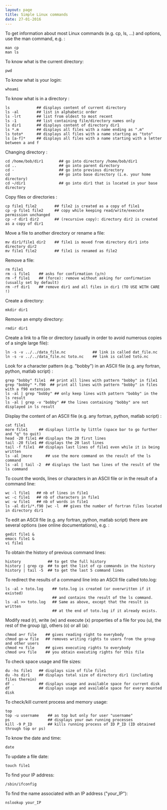 ```yaml
---
layout: page
title: Simple Linux commands
date: 27-01-2016
---
```


To get information about most Linux commands (e.g. cp, ls, ...) and options, use the man command, e.g. :
```shell
man cp
man ls
```

To know what is the current directory:
```shell
pwd
```

To know what is your login:
```shell
whoami
```

To know what is in a directory :
```shell
ls            ## displays content of current directory
ls -al        ## list in alphabetic order
ls -lrt       ## list from oldest to most recent
ls -1         ## list containing file/directory names only
ls dir1       ## displays content of directory dir1 
ls *.m        ## displays all files with a name ending as ".m"
ls toto*      ## displays all files with a name starting as "toto" 
ls [a-f]*     ## displays all files with a name starting with a letter between a and f
```

Changing directory :
```shell
cd /home/bob/dir1       ## go into directory /home/bob/dir1
cd ..                   ## go into parent directory
cd -                    ## go into previous directory
cd                      ## go into base directory (i.e. your home directory)
cd ~/dir1               ## go into dir1 that is located in your base directory 
```

Copy files or directories :
```shell
cp file1 file2        ## file2 is created as a copy of file1
cp -p file1 file2     ## copy while keeping read/write/execute permission unchanged
cp -r dir1 dir2       ## (recursive copy): directory dir2 is created as a copy of dir1 
```

Move a file to another directory or rename a file:
```shell
mv dir1/file1 dir2    ## file1 is moved from directory dir1 into directory dir2
mv file1 file2        ## file1 is renamed as file2
```

Remove a file:
```shell
rm file1
rm -i file1    ## asks for confirmation (y/n)
rm -f file1    ## (force): remove without asking for confirmation (usually set by default)
rm -rf dir1    ## remove dir1 and all files in dir1 (TO USE WITH CARE !)
```

Create a directory:
```shell
mkdir dir1
```

Remove an empty directory:
```shell
rmdir dir1
```

Create a link to a file or directory (usually in order to avoid numerous copies of a single large file):
```shell
ln -s -v ../../data_file.nc            ## link is called dat_file.nc
ln -s -v ../../data_file.nc toto.nc    ## link is called toto.nc
```

Look for a character pattern (e.g. "bobby") in an ASCII file (e.g. any fortran, python, matlab script) :
```shell
grep "bobby" file1  ## print all lines with pattern "bobby" in file1
grep "bobby" *.f90  ## print all lines with pattern "bobby" in files with a f90 extension
ls -al | grep "bobby" ## only keep lines with pattern "bobby" in the ls result
ls -al | grep -v "bobby" ## the lines containing "bobby" are not displayed in ls result
```

Display the content of an ASCII file (e.g. any fortran, python, matlab script) :
```shell
cat file1
more file1     ## displays little by little (space bar to go further and "q" to quit) 
head -20 file1 ## displays the 20 first lines
tail -20 file1 ## displays the 20 last lines
tail -f file1  ## displays last lines of file1 even while it is being written
ls -al |more      ## use the more command on the result of the ls command
ls -al | tail -2  ## displays the last two lines of the result of the ls command
```

To count the words, lines or characters in an ASCII file or in the result of a command line:
```shell
wc -l file1   ## nb of lines in file1
wc -c file1   ## nb of characters in file1
wc -w file1   ## nb of words in file1
ls -al dir1/*.f90 |wc -l  ## gives the number of fortran files located in directory dir1
```

To edit an ASCII file (e.g. any fortran, python, matlab script) there are several options (see online documentations), e.g. :
```shell
gedit file1 &
emacs file1 &
vi file1  
```

To obtain the history of previous command lines:
```shell
history            ## to get the full history
history | grep cp  ## to get the list of cp commands in the history
history | tail -5  ## to get the last 5 command lines    
```

To redirect the results of a command line into an ASCII file called toto.log:
```shell
ls -al > toto.log    ## toto.log is created (or overwritten if it existed) 
                     ## and contains the result of the ls command.
ls -al >> toto.log   ## Same as above, except that the result is written 
                     ## at the end of toto.log if it already exists. 
```

Modify read (r), write (w) and execute (x) properties of a file for you (u), the rest of the group (g), others (o) or all (a):
```shell
chmod a+r file    ## gives reading right to everybody
chmod go-w file   ## removes writing rights to users from the group and other users
chmod +x file     ## gives executing rights to everybody
chmod u+x file    ## you obtain executing rights for this file
```

To check space usage and file sizes:
```shell
du -hs file1   ## displays size of file file1
du -hs dir1    ## displays total size of directory dir1 (including files therein)
df .           ## displays usage and available space for current disk
df             ## displays usage and available space for every mounted disk
```

To check/kill current process and memory usage:
```shell
top
top -u username    ## as top but only for user "username" 
ps                 ## displays your own running processes
kill -9 P_ID       ## kills running process of ID P_ID (ID obtained through top or ps)
```

To know the date and time:
```shell
date
```

To update a file date:
```shell
touch file1
```

To find your IP address:
```shell
/sbin/ifconfig
```

To find the name associated with an IP address ("your_IP"):
```shell
nslookup your_IP
```
